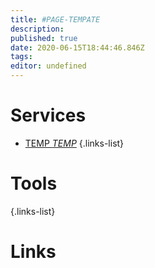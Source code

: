 ```yaml
---
title: #PAGE-TEMPATE
description: 
published: true
date: 2020-06-15T18:44:46.846Z
tags: 
editor: undefined
---
```


# Services
- [TEMP *TEMP*](https://wiki.imkarl.me/microsoft/office-365/teams)
{.links-list}

# Tools
{.links-list}

# Links

